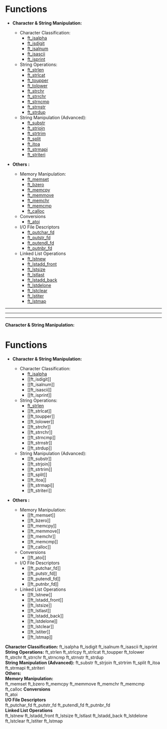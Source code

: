 # Functions
- **Character & String Manipulation:**
    * Character Classification:
        * [ft_isalpha](ft_isalpha.md)
        * [ft_isdigit](ft_isdigit.md)
        * [ft_isalnum](ft_isalnum.md)
        * [ft_isascii](ft_isascii.md)
        * [ft_isprint](ft_isprint.md)
    * String Operations:
        * [ft_strlen](ft_strlen.md)
        * [ft_strlcat](ft_strlcat.md)
        * [ft_toupper](ft_toupper.md)
        * [ft_tolower](ft_tolower.md)
        * [ft_strchr](ft_strchr.md)
        * [ft_strrchr](ft_strrchr.md)
        * [ft_strncmp](ft_strncmp.md)
        * [ft_strnstr](ft_strnstr.md)
        * [ft_strdup](ft_strdup.md)
    * String Manipulation (Advanced):
        * [ft_substr](ft_substr.md)
        * [ft_strjoin](ft_strjoin.md)
        * [ft_strtrim](ft_strtrim.md)
        * [ft_split](ft_split.md)
        * [ft_itoa](ft_itoa.md)
        * [ft_strmapi](ft_strmapi.md)
        * [ft_striteri](ft_striteri.md)

- **Others :**
    * Memory Manipulation:
        * [ft_memset](ft_memset.md)
        * [ft_bzero](ft_bzero.md)
        * [ft_memcpy](ft_memcpy.md)
        * [ft_memmove](ft_memmove.md)
        * [ft_memchr](ft_memchr.md)
        * [ft_memcmp](ft_memcmp.md)
        * [ft_calloc](ft_calloc.md)
    * Conversions 
        * [ft_atoi](ft_atoi.md)
    * I/O File Descriptors
        * [ft_putchar_fd](ft_putchar_fd.md)
        * [ft_putstr_fd](ft_putstr_fd.md)
        * [ft_putendl_fd](ft_putendl_fd.md)
        * [ft_putnbr_fd](ft_putnbr_fd.md)
    * Linked List Operations
        * [ft_lstnew](ft_lstnew.md)
        * [ft_lstadd_front](ft_lstadd_front.md)
        * [ft_lstsize](ft_lstsize.md)
        * [ft_lstlast](ft_lstlast.md)
        * [ft_lstadd_back](ft_lstadd_back.md)
        * [ft_lstdelone](ft_lstdelone.md)
        * [ft_lstclear](ft_lstclear.md)
        * [ft_lstiter](ft_lstiter.md)
        * [ft_lstmap](ft_lstmap.md)




---
---
---
**Character & String Manipulation:**
# Functions
- **Character & String Manipulation:**
	* Character Classification:
	    * [ft_isalpha](ft_isalpha.md)
	    * [[ft_isdigit]]
	    * [[ft_isalnum]]
	    * [[ft_isascii]]
	    * [[ft_isprint]]
	* String Operations:
	    * [ft_strlen](ft_strlen.md)
	    * [[ft_strlcat]]
	    * [[ft_toupper]]
	    * [[ft_tolower]]
	    * [[ft_strchr]]
	    * [[ft_strrchr]]
	    * [[ft_strncmp]]
	    * [[ft_strnstr]]
	    * [[ft_strdup]]
	* String Manipulation (Advanced):
	    * [[ft_substr]]
	    * [[ft_strjoin]]
	    * [[ft_strtrim]]
	    * [[ft_split]]
	    * [[ft_itoa]]
	    * [[ft_strmapi]]
	    * [[ft_striteri]]

- **Others :**
	* Memory Manipulation:
	    * [[ft_memset]]
	    * [[ft_bzero]]
	    * [[ft_memcpy]]
	    * [[ft_memmove]]
	    * [[ft_memchr]]
	    * [[ft_memcmp]]
	    * [[ft_calloc]]
    * Conversions 
	    * [[ft_atoi]]
	* I/O File Descriptors
	    * [[ft_putchar_fd]]
	    * [[ft_putstr_fd]]
	    * [[ft_putendl_fd]]
	    * [[ft_putnbr_fd]]
    * Linked List Operations
	    * [[ft_lstnew]]
	    * [[ft_lstadd_front]]
	    * [[ft_lstsize]]
	    * [[ft_lstlast]]
	    * [[ft_lstadd_back]]
	    * [[ft_lstdelone]]
	    * [[ft_lstclear]]
	    * [[ft_lstiter]]
	    * [[ft_lstmap]]

**Character Classification:**
ft_isalpha
ft_isdigit
ft_isalnum
ft_isascii
ft_isprint  
**String Operations:**
ft_strlen
ft_strlcpy
ft_strlcat
ft_toupper
ft_tolower
ft_strchr
ft_strrchr
ft_strncmp
ft_strnstr
ft_strdup  
**String Manipulation (Advanced):**
ft_substr
ft_strjoin
ft_strtrim
ft_split
ft_itoa
ft_strmapi
ft_striteri  
**Others:**  
**Memory Manipulation:**   
ft_memset
ft_bzero
ft_memcpy
ft_memmove
ft_memchr
ft_memcmp
ft_calloc
**Conversions**  
ft_atoi  
**I/O File Descriptors**  
ft_putchar_fd
ft_putstr_fd
ft_putendl_fd
ft_putnbr_fd  
**Linked List Operations**  
ft_lstnew
ft_lstadd_front
ft_lstsize
ft_lstlast
ft_lstadd_back
ft_lstdelone
ft_lstclear
ft_lstiter
ft_lstmap